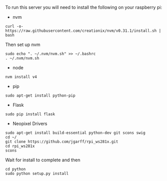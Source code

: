To run this server you will need to install the following on your raspberry pi:
- nvm
```
curl -o- https://raw.githubusercontent.com/creationix/nvm/v0.31.1/install.sh | bash
```
Then set up nvm
```
sudo echo ". ~/.nvm/nvm.sh" >> ~/.bashrc
. ~/.nvm/nvm.sh
```
- node
```
nvm install v4
```
- pip
```
sudo apt-get install python-pip
```
- Flask
```
sudo pip install flask
```
- Neopixel Drivers
```
sudo apt-get install build-essential python-dev git scons swig  
cd ~/
git clone https://github.com/jgarff/rpi_ws281x.git  
cd rpi_ws281x  
scons  
```
Wait for install to complete and then
```
cd python  
sudo python setup.py install  
```
